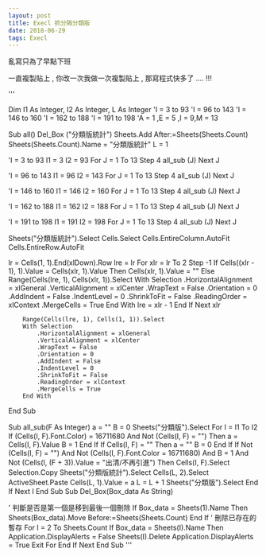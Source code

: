 ```yaml
---
layout: post
title: Execl 抓分隔分類版
date: 2018-06-29
tags: Execl
---
```


亂寫只為了早點下班

一直複製貼上 , 你改一次我做一次複製貼上 , 那寫程式快多了 .... !!!

'''

Dim I1 As Integer, I2 As Integer, L As Integer
'I = 3 to 93
'I = 96 to 143
'I = 146 to 160
'I = 162 to 188
'I = 191 to 198
'A = 1 ,E = 5 ,I = 9,M = 13

Sub all()
Del_Box ("分類版統計")
Sheets.Add After:=Sheets(Sheets.Count)
Sheets(Sheets.Count).Name = "分類版統計"
L = 1

'I = 3 to 93
I1 = 3
I2 = 93
For J = 1 To 13 Step 4
    all_sub (J)
Next J

'I = 96 to 143
I1 = 96
I2 = 143
For J = 1 To 13 Step 4
    all_sub (J)
Next J

'I = 146 to 160
I1 = 146
I2 = 160
For J = 1 To 13 Step 4
    all_sub (J)
Next J

'I = 162 to 188
I1 = 162
I2 = 188
For J = 1 To 13 Step 4
    all_sub (J)
Next J

'I = 191 to 198
I1 = 191
I2 = 198
For J = 1 To 13 Step 4
    all_sub (J)
Next J

Sheets("分類版統計").Select
Cells.Select
Cells.EntireColumn.AutoFit
Cells.EntireRow.AutoFit

lr = Cells(1, 1).End(xlDown).Row
lre = lr
For xlr = lr To 2 Step -1
    If Cells((xlr - 1), 1).Value = Cells(xlr, 1).Value Then
        Cells(xlr, 1).Value = ""
    Else
        Range(Cells(lre, 1), Cells(xlr, 1)).Select
        With Selection
            .HorizontalAlignment = xlGeneral
            .VerticalAlignment = xlCenter
            .WrapText = False
            .Orientation = 0
            .AddIndent = False
            .IndentLevel = 0
            .ShrinkToFit = False
            .ReadingOrder = xlContext
            .MergeCells = True
        End With
        lre = xlr - 1
    End If
Next xlr

        Range(Cells(lre, 1), Cells(1, 1)).Select
        With Selection
            .HorizontalAlignment = xlGeneral
            .VerticalAlignment = xlCenter
            .WrapText = False
            .Orientation = 0
            .AddIndent = False
            .IndentLevel = 0
            .ShrinkToFit = False
            .ReadingOrder = xlContext
            .MergeCells = True
        End With

End Sub

Sub all_sub(F As Integer)
a = ""
B = 0
Sheets("分類版").Select
For I = I1 To I2
    If (Cells(I, F).Font.Color) = 16711680 And Not (Cells(I, F) = "") Then
        a = Cells(I, F).Value
        B = 1
    End If
    If Cells(I, F) = "" Then
        a = ""
        B = 0
    End If
    If Not (Cells(I, F) = "") And Not (Cells(I, F).Font.Color = 16711680) And B = 1 And Not (Cells(I, (F + 3)).Value = "出清/不再引進") Then
        Cells(I, F).Select
        Selection.Copy
        Sheets("分類版統計").Select
        Cells(L, 2).Select
        ActiveSheet.Paste
        Cells(L, 1).Value = a
        L = L + 1
        Sheets("分類版").Select
    End If
Next I
End Sub
Sub Del_Box(Box_data As String)

' 判斷是否是第一個是移到最後一個刪除
 If Box_data = Sheets(1).Name Then
  Sheets(Box_data).Move Before:=Sheets(Sheets.Count)
 End If
' 刪除已存在的暫存
   For I = 2 To Sheets.Count
            If Box_data = Sheets(I).Name Then
              Application.DisplayAlerts = False
              Sheets(I).Delete
              Application.DisplayAlerts = True
              Exit For
             End If
    Next
End Sub
'''

